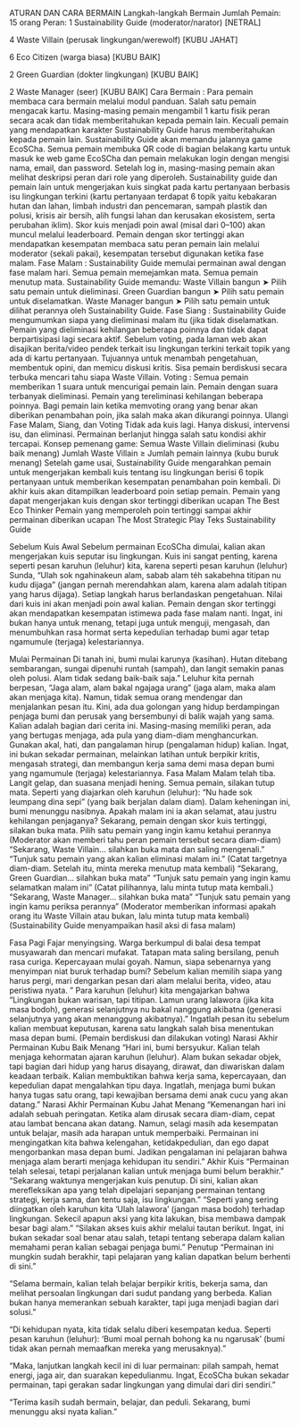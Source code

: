 ATURAN DAN CARA BERMAIN 
Langkah-langkah Bermain
Jumlah Pemain: 15 orang
Peran:
1 Sustainability Guide (moderator/narator) [NETRAL]


4 Waste Villain (perusak lingkungan/werewolf) [KUBU JAHAT]


6 Eco Citizen (warga biasa) [KUBU BAIK]


2 Green Guardian (dokter lingkungan) [KUBU BAIK]


2 Waste Manager (seer) [KUBU BAIK]
Cara Bermain : 
Para pemain membaca cara bermain melalui modul panduan.
Salah satu pemain mengacak kartu.
Masing-masing pemain mengambil 1 kartu fisik peran secara acak dan tidak memberitahukan kepada pemain lain. Kecuali pemain yang mendapatkan karakter Sustainability Guide harus memberitahukan kepada pemain lain.
Sustainability Guide akan memandu jalannya game EcoSCha.
Semua pemain membuka QR code di bagian belakang kartu untuk masuk ke web game EcoSCha dan pemain melakukan login dengan mengisi nama, email, dan password.
Setelah log in, masing-masing pemain akan melihat deskripsi peran dari role yang diperoleh.
Sustainability guide dan pemain lain untuk mengerjakan kuis singkat pada kartu pertanyaan berbasis isu lingkungan terkini (kartu pertanyaan terdapat 6 topik yaitu kebakaran hutan dan lahan, limbah industri dan pencemaran, sampah plastik dan polusi, krisis air bersih, alih fungsi lahan dan kerusakan ekosistem, serta perubahan iklim). 
Skor kuis menjadi poin awal (misal dari 0–100) akan muncul melalui leaderboard. Pemain dengan skor tertinggi akan mendapatkan kesempatan membaca satu peran pemain lain melalui moderator (sekali pakai), kesempatan tersebut digunakan ketika fase malam. 
Fase Malam : 
Sustainability Guide memulai permainan awal dengan fase malam hari. Semua pemain memejamkan mata. Semua pemain menutup mata. 
Sustainability Guide memandu:
Waste Villain bangun ➤ Pilih satu pemain untuk dieliminasi.
Green Guardian bangun ➤ Pilih satu pemain untuk diselamatkan.
Waste Manager bangun ➤ Pilih satu pemain untuk dilihat perannya oleh Sustainability Guide.
Fase Siang : 
Sustainability Guide mengumumkan siapa yang dieliminasi malam itu (jika tidak diselamatkan. Pemain yang dieliminasi kehilangan beberapa poinnya dan tidak dapat berpartisipasi lagi secara aktif. 
Sebelum voting, pada laman web akan disajikan berita/video pendek terkait isu lingkungan terkini terkait topik yang ada di kartu pertanyaan. Tujuannya untuk menambah pengetahuan, membentuk opini, dan memicu diskusi kritis.
Sisa pemain berdiskusi secara terbuka mencari tahu siapa Waste Villain.
Voting : 
Semua pemain memberikan 1 suara untuk mencurigai pemain lain. Pemain dengan suara terbanyak dieliminasi. Pemain yang tereliminasi kehilangan beberapa poinnya. Bagi pemain lain ketika memvoting orang yang benar akan diberikan penambahan poin, jika salah maka akan dikurangi poinnya.
Ulangi Fase Malam, Siang, dan Voting
Tidak ada kuis lagi. Hanya diskusi, intervensi isu, dan eliminasi. Permainan berlanjut hingga salah satu kondisi akhir tercapai.
Konsep pemenang game: 
Semua Waste Villain dieliminasi (kubu baik menang)
Jumlah Waste Villain ≥ Jumlah pemain lainnya (kubu buruk menang)
Setelah game usai, Sustainability Guide mengarahkan pemain untuk mengerjakan kembali kuis tentang isu lingkungan berisi 6 topik pertanyaan untuk memberikan kesempatan penambahan poin kembali.
Di akhir kuis akan ditampilkan leaderboard poin setiap pemain.
Pemain yang dapat mengerjakan kuis dengan skor tertinggi diberikan ucapan The Best Eco Thinker
Pemain yang memperoleh poin tertinggi sampai akhir permainan diberikan ucapan The Most Strategic Play
Teks Sustainability Guide

Sebelum Kuis Awal
Sebelum permainan EcoSCha dimulai, kalian akan mengerjakan kuis seputar isu lingkungan. Kuis ini sangat penting, karena seperti pesan karuhun (leluhur) kita, karena seperti pesan karuhun (leluhur) Sunda, “Ulah sok ngahinakeun alam, sabab alam téh sakabehna titipan nu kudu dijaga” (jangan pernah merendahkan alam, karena alam adalah titipan yang harus dijaga). Setiap langkah harus berlandaskan pengetahuan. Nilai dari kuis ini akan menjadi poin awal kalian. Pemain dengan skor tertinggi akan mendapatkan kesempatan istimewa pada fase malam nanti. Ingat, ini bukan hanya untuk menang, tetapi juga untuk menguji, mengasah, dan menumbuhkan rasa hormat serta kepedulian terhadap bumi agar tetap ngamumule (terjaga) kelestariannya.

Mulai Permainan 
Di tanah ini, bumi mulai karunya  (kasihan). Hutan ditebang sembarangan, sungai dipenuhi runtah (sampah), dan langit semakin panas oleh polusi. Alam tidak sedang baik-baik saja.”
Leluhur kita pernah berpesan, “Jaga alam, alam bakal ngajaga urang” (jaga alam, maka alam akan menjaga kita). Namun, tidak semua orang mendengar dan menjalankan pesan itu. Kini, ada dua golongan yang hidup berdampingan penjaga bumi dan perusak yang bersembunyi di balik wajah yang sama.
Kalian adalah bagian dari cerita ini. Masing-masing memiliki peran, ada yang bertugas menjaga, ada pula yang diam-diam menghancurkan. Gunakan akal, hati, dan pangalaman hirup (pengalaman hidup) kalian. Ingat, ini bukan sekadar permainan, melainkan latihan untuk berpikir kritis, mengasah strategi, dan membangun kerja sama demi masa depan bumi yang ngamumule (terjaga) kelestariannya.
Fasa Malam
Malam telah tiba. Langit gelap, dan suasana menjadi hening. Semua pemain, silakan tutup mata.
Seperti yang diajarkan oleh karuhun (leluhur): “Nu hade sok leumpang dina sepi” (yang baik berjalan dalam diam). Dalam keheningan ini, bumi menunggu nasibnya. Apakah malam ini ia akan selamat, atau justru kehilangan penjaganya?
Sekarang, pemain dengan skor kuis tertinggi, silakan buka mata. Pilih satu pemain yang ingin kamu ketahui perannya (Moderator akan memberi tahu peran pemain tersebut secara diam-diam)
“Sekarang, Waste Villain… silahkan buka mata dan saling mengenali.”
“Tunjuk satu pemain yang akan kalian eliminasi malam ini.”
 (Catat targetnya diam-diam. Setelah itu, minta mereka menutup mata kembali)
“Sekarang, Green Guardian… silahkan buka mata”
“Tunjuk satu pemain yang ingin kamu selamatkan malam ini”
(Catat pilihannya, lalu minta tutup mata kembali.)
“Sekarang, Waste Manager… silahkan buka mata”
“Tunjuk satu pemain yang ingin kamu periksa perannya”
 (Moderator memberikan informasi apakah orang itu Waste Villain atau bukan, lalu minta tutup mata kembali)
(Sustainability Guide menyampaikan hasil aksi di fasa malam)

Fasa Pagi
Fajar menyingsing. Warga berkumpul di balai desa tempat musyawarah dan mencari mufakat. Tatapan mata saling bersilang, penuh rasa curiga. Kepercayaan mulai goyah. Namun, siapa sebenarnya yang menyimpan niat buruk terhadap bumi? 
Sebelum kalian memilih siapa yang harus pergi, mari dengarkan pesan dari alam melalui berita, video, atau peristiwa nyata. ” Para karuhun (leluhur) kita mengajarkan bahwa “Lingkungan bukan warisan, tapi titipan. Lamun urang lalawora (jika kita masa bodoh), generasi selanjutnya nu bakal nanggung akibatna (generasi selanjutnya yang akan menanggung akibatnya).”
Ingatlah pesan itu sebelum kalian membuat keputusan, karena satu langkah salah bisa menentukan masa depan bumi.
(Pemain berdiskusi dan dilakukan voting)
Narasi Akhir Permainan Kubu Baik Menang
“Hari ini, bumi bersyukur. Kalian telah menjaga kehormatan ajaran karuhun (leluhur). Alam bukan sekadar objek, tapi bagian dari hidup yang harus disayang, dirawat, dan diwariskan dalam keadaan terbaik. Kalian membuktikan bahwa kerja sama, kepercayaan, dan kepedulian dapat mengalahkan tipu daya. Ingatlah, menjaga bumi bukan hanya tugas satu orang, tapi kewajiban bersama demi anak cucu yang akan datang.”
Narasi Akhir Permainan Kubu Jahat Menang
“Kemenangan hari ini adalah sebuah peringatan. Ketika alam dirusak secara diam-diam, cepat atau lambat bencana akan datang. Namun, selagi masih ada kesempatan untuk belajar, masih ada harapan untuk memperbaiki. Permainan ini mengingatkan kita bahwa kelengahan, ketidakpedulian, dan ego dapat mengorbankan masa depan bumi. Jadikan pengalaman ini pelajaran  bahwa menjaga alam berarti menjaga kehidupan itu sendiri.”
Akhir Kuis
“Permainan telah selesai, tetapi perjalanan kalian untuk menjaga bumi belum berakhir.”
“Sekarang waktunya mengerjakan kuis penutup. Di sini, kalian akan merefleksikan apa yang telah dipelajari sepanjang permainan tentang strategi, kerja sama, dan tentu saja, isu lingkungan.”
“Seperti yang sering diingatkan oleh karuhun kita ‘Ulah lalawora’ (jangan masa bodoh) terhadap lingkungan. Sekecil apapun aksi yang kita lakukan, bisa membawa dampak besar bagi alam.”
“Silakan akses kuis akhir melalui tautan berikut. Ingat, ini bukan sekadar soal benar atau salah, tetapi tentang seberapa dalam kalian memahami peran kalian sebagai penjaga bumi.”
Penutup 
“Permainan ini mungkin sudah berakhir, tapi pelajaran yang kalian dapatkan belum berhenti di sini.”

“Selama bermain, kalian telah belajar berpikir kritis, bekerja sama, dan melihat persoalan lingkungan dari sudut pandang yang berbeda. Kalian bukan hanya memerankan sebuah karakter, tapi juga menjadi bagian dari solusi.”

“Di kehidupan nyata, kita tidak selalu diberi kesempatan kedua. Seperti pesan karuhun (leluhur): ‘Bumi moal pernah bohong ka nu ngarusak’ (bumi tidak akan pernah memaafkan mereka yang merusaknya).”

“Maka, lanjutkan langkah kecil ini di luar permainan: pilah sampah, hemat energi, jaga air, dan suarakan kepedulianmu. Ingat, EcoSCha bukan sekadar permainan, tapi gerakan sadar lingkungan yang dimulai dari diri sendiri.”

“Terima kasih sudah bermain, belajar, dan peduli. Sekarang, bumi menunggu aksi nyata kalian.”
